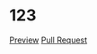# 123
[Preview](https://github.com/BohdanLazaryshyn/123/)
[Pull Request](https://github.com/BohdanLazaryshyn/123/pull/1/files)
